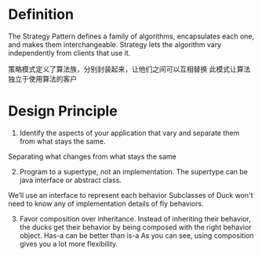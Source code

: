 # Definition
The Strategy Pattern defines a family of algorithms, encapsulates each one, and makes them interchangeable.
Strategy lets the algorithm vary independently from clients that use it.

策略模式定义了算法族，分别封装起来，让他们之间可以互相替换
此模式让算法独立于使用算法的客户

# Design Principle

1. Identify the aspects of your application that vary 
and separate them from what stays the same.

Separating what changes from what stays the same

2. Program to a supertype, not an implementation.
The supertype can be java interface or abstract class.

We’ll use an interface to represent each behavior
Subclasses of Duck won't need to know any of implementation details of fly behaviors.

3. Favor composition over inheritance.
Instead of inheriting their behavior, the ducks get their behavior by being composed with the right behavior object.
Has-a can be better than is-a
As you can see, using composition gives you a lot more flexibility.